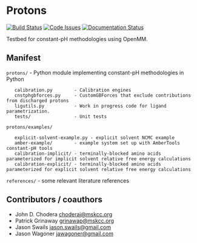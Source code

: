 Protons
=======

[![Build Status](https://travis-ci.org/choderalab/protons.svg?branch=master)](https://travis-ci.org/choderalab/protons)
[![Code Issues](https://www.quantifiedcode.com/api/v1/project/b852925afabc4ff3aa41d94b4b2623dc/badge.svg)](https://www.quantifiedcode.com/app/project/b852925afabc4ff3aa41d94b4b2623dc)
[![Documentation Status](https://readthedocs.org/projects/protons/badge/?version=latest)](http://protons.readthedocs.io/en/latest/?badge=latest)


Testbed for constant-pH methodologies using OpenMM.

## Manifest ##

`protons/`  - Python module implementing constant-pH methodologies in Python

```
   calibration.py        - Calibration engines
   cnstphgbforces.py     - CustomGBForces that exclude contributions from discharged protons
   ligutils.py           - Work in progress code for ligand parametrization.
   tests/                - Unit tests
```

`protons/examples/`

```
   explicit-solvent-example.py - explicit solvent NCMC example
   amber-example/        - example system set up with AmberTools constant-pH tools
   calibration-implicit/ - terminally-blocked amino acids parameterized for implicit solvent relative free energy calculations
   calibration-explicit/ - terminally-blocked amino acids parameterized for explicit solvent relative free energy calculations
```

`references/`           - some relevant literature references


## Contributors / coauthors ##

* John D. Chodera <choderaj@mskcc.org>
* Patrick Grinaway <grinawap@mskcc.org>
* Jason Swails <jason.swails@gmail.com>
* Jason Wagoner <jawagoner@gmail.com>
